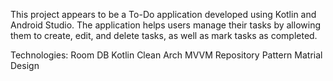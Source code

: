 This project appears to be a To-Do application developed using Kotlin and Android Studio. The application helps users manage their tasks by allowing them to create, edit, and delete tasks, as well as mark tasks as completed.

Technologies:
Room DB
Kotlin
Clean Arch
MVVM
Repository Pattern
Matrial Design





